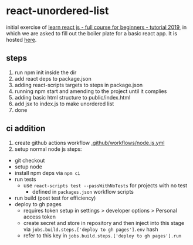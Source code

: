 # react-unordered-list

initial exercise of [learn react js - full course for beginners - tutorial 2019](https://www.youtube.com/watch?v=DLX62G4lc44), in which we are asked to fill out the boiler plate for a basic react app. It is hosted [here](https://lagooned.github.io/react-unordered-list).

## steps
1. run npm init inside the dir
2. add react deps to package.json
3. adding react-scripts targets to steps in package.json
4. running npm start and amending to the project until it complies
5. adding basic html structure to public/index.html
6. add jsx to index.js to make unordered list
7. done

## ci addition
1. create github actions workflow [.github/workflows/node.js.yml](.github/workflows/node.js.yml)
2. setup normal node js steps:
  - git checkout
  - setup node
  - install npm deps via `npm ci`
  - run tests
    - use `react-scripts test --passWithNoTests` for projects with no test
      - defined in `packages.json` workflow scripts
  - run build (post test for efficiency)
  - deploy to gh pages
    - requires token setup in settings > developer options > Personal access token
    - create secret and store in repository and then inject into this stage via `jobs.build.steps.['deploy to gh pages'].env` hash
    - refer to this key in `jobs.build.steps.['deploy to gh pages'].run`
